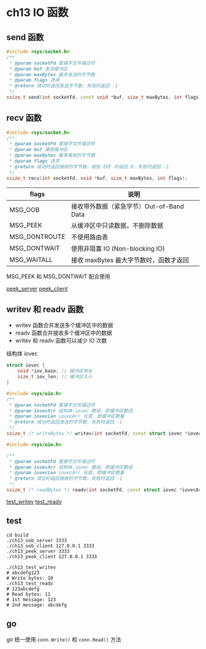 # ch13 IO 函数

## send 函数

```c++
#include <sys/socket.h>
/**
 * @param socketFd 套接字文件描述符
 * @param buf 发送缓冲区
 * @param maxBytes 最多发送的字节数
 * @param flags 选项
 * @return 成功时返回发送字节数，失败时返回 -1
 */
ssize_t send(int socketFd, const void *buf, size_t maxBytes, int flags);
```

## recv 函数

```c++
#include <sys/socket.h>
/**
 * @param socketFd 套接字文件描述符
 * @param buf 接收缓冲区
 * @param maxBytes 最多接收的字节数
 * @param flags 选项
 * @return 成功时返回接收的字节数，收到 EOF 时返回 0，失败时返回 -1
 */
ssize_t recv(int socketFd, void *buf, size_t maxBytes, int flags);
```

| flags         | 说明                                     |
| ------------- | ---------------------------------------- |
| MSG_OOB       | 接收带外数据（紧急字节）Out-of-Band Data |
| MSG_PEEK      | 从缓冲区中只读数据，不删除数据           |
| MSG_DONTROUTE | 不使用路由表                             |
| MSG_DONTWAIT  | 使用非阻塞 IO (Non-blocking IO)          |
| MSG_WAITALL   | 接收 maxBytes 最大字节数时，函数才返回   |

MSG_PEEK 和 MSG_DONTWAIT 配合使用

[peek_server](./peek_server.cc) [peek_client](./peek_client.cc)

## writev 和 readv 函数

- writev 函数合并发送多个缓冲区中的数据
- readv 函数合并接收多个缓冲区中的数据
- writev 和 readv 函数可以减少 IO 次数

结构体 iovec

```c++
struct iovec {
    void *iov_base; // 缓冲区地址
    size_t iov_len; // 缓冲区大小
}
```

```c++
#include <sys/uio.h>
/**
 * @param socketFd 套接字文件描述符
 * @param iovecArr 结构体 iovec 数组，即缓冲区数组
 * @param iovecLen iovecArr 长度，即缓冲区数量
 * @return 成功时返回发送的字节数，失败时返回 -1
 */
ssize_t /* writeBytes */ writev(int socketFd, const struct iovec *iovecArr, int iovecLen);
```

```c++
#include <sys/uio.h>

/**
 * @param socketFd 套接字文件描述符
 * @param iovecArr 结构体 iovec 数组，即缓冲区数组
 * @param iovecLen iovecArr 长度，即缓冲区数量
 * @return 成功时返回接收的字节数，失败时返回 -1
 */
ssize_t /* readBytes */ readv(int socketFd, const struct iovec *iovecArr, int iovecLen);
```

[test_writev](./test_writev.cc) [test_readv](./test_readv.cc)

## test

```shell
cd build
./ch13_oob_server 3333
./ch13_oob_client 127.0.0.1 3333
./ch13_peek_server 3333
./ch13_peek_client 127.0.0.1 3333

./ch13_test_writev
# abcdefg123
# Write bytes: 10
./ch13_test_readv
# 123abcdefg
# Read bytes: 11
# 1st message: 123
# 2nd message: abcdefg
```

## go

go 统一使用 `conn.Write()` 和 `conn.Read()` 方法
